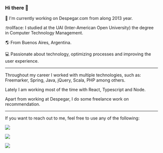 ### Hi there 👋

:mega: I'm currently working on Despegar.com from along 2013 year.

:trollface: I studied at the UAI (Inter-American Open University) the degree in Computer Technology Management.

:earth_americas: From Buenos Aires, Argentina.

:computer: Passionate about technology, optimizing processes and improving the user experience.

-----

Throughout my career I worked with multiple technologies, such as: Freemarker, Spring, Java, jQuery, Scala, PHP among others.

Lately I am working most of the time with React, Typescript and Node.

Apart from working at Despegar, I do some freelance work on recommendation.

-----


If you want to reach out to me, feel free to use any of the following:

<p><a href="mailto:gma.montero@gmail.com">
  <img src="https://img.shields.io/badge/Gmail-D14836?style=for-the-badge&logo=gmail&logoColor=white"/>
<a/>

<p><a href="https://www.linkedin.com/in/gonzalo-montero/">
  <img src="https://img.shields.io/badge/LinkedIn-0077B5?style=for-the-badge&logo=linkedin&logoColor=white"/>
<a/>

<p><a href="https://t.me/gmontero">
  <img src="https://img.shields.io/badge/Telegram-2CA5E0?style=for-the-badge&logo=telegram&logoColor=white"/>
<a/>
